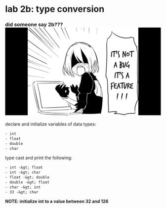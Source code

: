 # lab 2b: type conversion

### did someone say 2b???![](/assets/bug.png)

declare and initialize variables of data types:

    - int
    - float
    - double
    - char

type cast and print the following:

    - int -&gt; float
    - int -&gt; char
    - float -&gt; double
    - double -&gt; float
    - char -&gt; int
    - 33 -&gt; char

**NOTE: initialize int to a value between 32 and 126**

